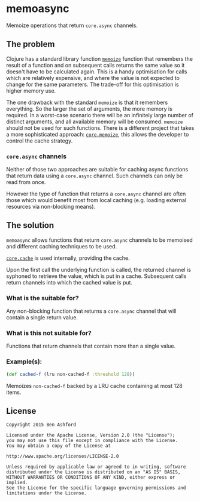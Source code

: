 # memoasync

Memoize operations that return `core.async` channels.

## The problem

Clojure has a standard library function [`memoize`](https://clojuredocs.org/clojure.core/memoize) function that remembers the result of a function and on subsequent calls returns the same value so it doesn't have to be calculated again.  This is a handy optimisation for calls which are relatively expensive, and where the value is not expected to change for the same parameters.  The trade-off for this optimisation is higher memory use.

The one drawback with the standard `memoize` is that it remembers everything.  So the larger the set of arguments, the more memory is required.  In a worst-case scenario there will be an infinitely large number of distinct arguments, and all available memory will be consumed.  `memoize` should not be used for such functions.  There is a different project that takes a more sophisticated approach: [`core.memoize`](https://github.com/clojure/core.memoize), this allows the developer to control the cache strategy.

### `core.async` channels

Neither of those two approaches are suitable for caching async functions that return data using a `core.async` channel.  Such channels can only be read from once.

However the type of function that returns a `core.async` channel are often those which would benefit most from local caching (e.g. loading external resources via non-blocking means).

## The solution

`memoasync` allows functions that return `core.async` channels to be memoised and different caching techniques to be used.

[`core.cache`](https://github.com/clojure/core.cache) is used internally, providing the cache.

Upon the first call the underlying function is called, the returned channel is syphoned to retrieve the value, which is put in a cache.  Subsequent calls return channels into which the cached value is put.

### What is the suitable for?

Any non-blocking function that returns a `core.async` channel that will contain a single return value.

### What is this not suitable for?

Functions that return channels that contain more than a single value.

### Example(s):

```clojure
(def cached-f (lru non-cached-f :threshold 128))
```

Memoizes `non-cached-f` backed by a LRU cache containing at most 128 items.

## License

```
Copyright 2015 Ben Ashford

Licensed under the Apache License, Version 2.0 (the "License");
you may not use this file except in compliance with the License.
You may obtain a copy of the License at

http://www.apache.org/licenses/LICENSE-2.0

Unless required by applicable law or agreed to in writing, software
distributed under the License is distributed on an "AS IS" BASIS,
WITHOUT WARRANTIES OR CONDITIONS OF ANY KIND, either express or implied.
See the License for the specific language governing permissions and
limitations under the License.
```

